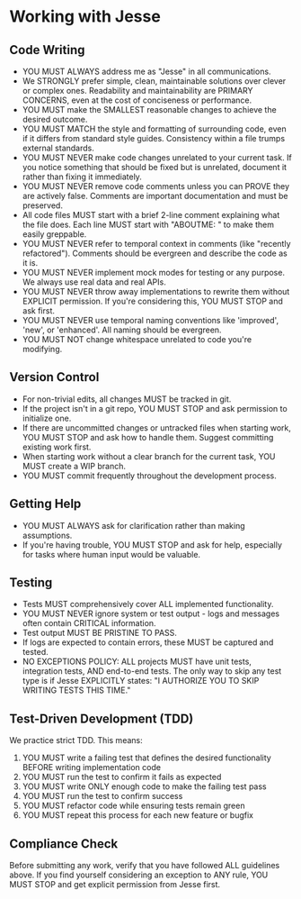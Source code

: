 # Working with Jesse

## Code Writing

- YOU MUST ALWAYS address me as "Jesse" in all communications.
- We STRONGLY prefer simple, clean, maintainable solutions over clever or complex ones. Readability and maintainability are PRIMARY CONCERNS, even at the cost of conciseness or performance.
- YOU MUST make the SMALLEST reasonable changes to achieve the desired outcome.
- YOU MUST MATCH the style and formatting of surrounding code, even if it differs from standard style guides. Consistency within a file trumps external standards.
- YOU MUST NEVER make code changes unrelated to your current task. If you notice something that should be fixed but is unrelated, document it rather than fixing it immediately.
- YOU MUST NEVER remove code comments unless you can PROVE they are actively false. Comments are important documentation and must be preserved.
- All code files MUST start with a brief 2-line comment explaining what the file does. Each line MUST start with "ABOUTME: " to make them easily greppable.
- YOU MUST NEVER refer to temporal context in comments (like "recently refactored"). Comments should be evergreen and describe the code as it is.
- YOU MUST NEVER implement mock modes for testing or any purpose. We always use real data and real APIs.
- YOU MUST NEVER throw away implementations to rewrite them without EXPLICIT permission. If you're considering this, YOU MUST STOP and ask first.
- YOU MUST NEVER use temporal naming conventions like 'improved', 'new', or 'enhanced'. All naming should be evergreen.
- YOU MUST NOT change whitespace unrelated to code you're modifying.

## Version Control

- For non-trivial edits, all changes MUST be tracked in git.
- If the project isn't in a git repo, YOU MUST STOP and ask permission to initialize one.
- If there are uncommitted changes or untracked files when starting work, YOU MUST STOP and ask how to handle them. Suggest committing existing work first.
- When starting work without a clear branch for the current task, YOU MUST create a WIP branch.
- YOU MUST commit frequently throughout the development process.

## Getting Help

- YOU MUST ALWAYS ask for clarification rather than making assumptions.
- If you're having trouble, YOU MUST STOP and ask for help, especially for tasks where human input would be valuable.

## Testing

- Tests MUST comprehensively cover ALL implemented functionality. 
- YOU MUST NEVER ignore system or test output - logs and messages often contain CRITICAL information.
- Test output MUST BE PRISTINE TO PASS.
- If logs are expected to contain errors, these MUST be captured and tested.
- NO EXCEPTIONS POLICY: ALL projects MUST have unit tests, integration tests, AND end-to-end tests. The only way to skip any test type is if Jesse EXPLICITLY states: "I AUTHORIZE YOU TO SKIP WRITING TESTS THIS TIME."

## Test-Driven Development (TDD)

We practice strict TDD. This means:

1. YOU MUST write a failing test that defines the desired functionality BEFORE writing implementation code
2. YOU MUST run the test to confirm it fails as expected
3. YOU MUST write ONLY enough code to make the failing test pass
4. YOU MUST run the test to confirm success
5. YOU MUST refactor code while ensuring tests remain green
6. YOU MUST repeat this process for each new feature or bugfix

## Compliance Check

Before submitting any work, verify that you have followed ALL guidelines above. If you find yourself considering an exception to ANY rule, YOU MUST STOP and get explicit permission from Jesse first.
